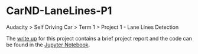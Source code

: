 # CarND-LaneLines-P1
Audacity > Self Driving Car > Term 1 > Project 1 - Lane Lines Detection

The [write up](./writeup.md) for this project contains a brief project report and the code can be found in the [Jupyter Notebook](./P1.ipynb).

